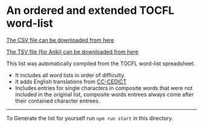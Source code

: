 # An ordered and extended TOCFL word-list

[The CSV file can be downloaded from here](https://raw.githubusercontent.com/tomcumming/tocfl-word-list/master/dist/tocfl.csv)

[The TSV file (for Anki) can be downloaded from here](https://raw.githubusercontent.com/tomcumming/tocfl-word-list/master/dist/tocfl.tsv)

This list was automatically compiled from the TOCFL word-list spreadsheet.
* It includes all word lists in order of difficulty.
* It adds English translations from [CC-CEDICT](https://cc-cedict.org)
* Includes entries for single characters in composite words that were not included in the original list, composite words entrees always come after their contained character entrees.

---

To Generate the list for yourself run `npm run start` in this directory.
